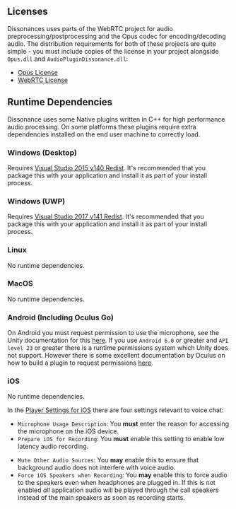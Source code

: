 ## Licenses

Dissonances uses parts of the WebRTC project for audio preprocessing/postprocessing and the Opus codec for encoding/decoding audio. The distribution requirements for both of these projects are quite simple - you must include copies of the license in your project alongside `Opus.dll` and `AudioPluginDissonance.dll`:

 - [Opus License](https://opus-codec.org/license/)
 - [WebRTC License](https://webrtc.org/license/software/)

## Runtime Dependencies

Dissonance uses some Native plugins written in C++ for high performance audio processing. On some platforms these plugins require extra dependencies installed on the end user machine to correctly load.

### Windows (Desktop)

Requires [Visual Studio 2015 v140 Redist](https://www.microsoft.com/en-gb/download/details.aspx?id=48145). It's recommended that you package this with your application and install it as part of your install process.

### Windows (UWP)

Requires [Visual Studio 2017 v141 Redist](https://www.visualstudio.com/downloads/#title-90c66ddff7b7862f11eca8ffc80762c5). It's recommended that you package this with your application and install it as part of your install process.

### Linux

No runtime dependencies.

### MacOS

No runtime dependencies.

### Android (Including Oculus Go)

On Android you must request permission to use the microphone, see the Unity documentation for this [here](https://docs.unity3d.com/Manual/android-manifest.html). If you use `Android 6.0` or greater and `API level 23` or greater there is a runtime permissions system which Unity does not support. However there is some excellent documentation by Oculus on how to build a plugin to request permissions [here](https://developer.oculus.com/blog/tech-note-android-plugins-and-permissions/).

### iOS

No runtime dependencies.

In the [Player Settings for iOS](https://docs.unity3d.com/Manual/class-PlayerSettingsiOS.html) there are four settings relevant to voice chat:

 - `Microphone Usage Description`: You **must** enter the reason for accessing the microphone on the iOS device.
 - `Prepare iOS for Recording`: You **must** enable this setting to enable low latency audio recording.

>

 - `Mute Other Audio Sources`: You **may** enable this to ensure that background audio does not interfere with voice audio.
 - `Force iOS Speakers when Recording`: You **may** enable this to force audio to the speakers even when headphones are plugged in. If this is not enabled _all_ application audio will be played through the call speakers instead of the main speakers as soon as recording starts.